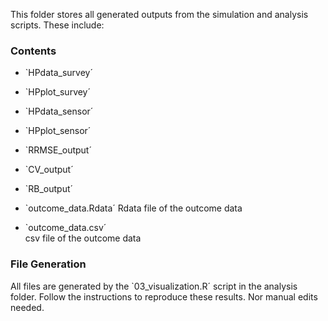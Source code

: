 This folder stores all generated outputs from the simulation and analysis scripts. These include:

### Contents

- `HPdata_survey´
- `HPplot_survey´
- `HPdata_sensor´
- `HPplot_sensor´
- `RRMSE_output´
- `CV_output´
- `RB_output´
  
- `outcome_data.Rdata´
  Rdata file of the outcome data
- `outcome_data.csv´  
  csv file of the outcome data

### File Generation

All files are generated by the `03_visualization.R´ script in the analysis folder. Follow the instructions to reproduce these results. Nor manual edits needed.
